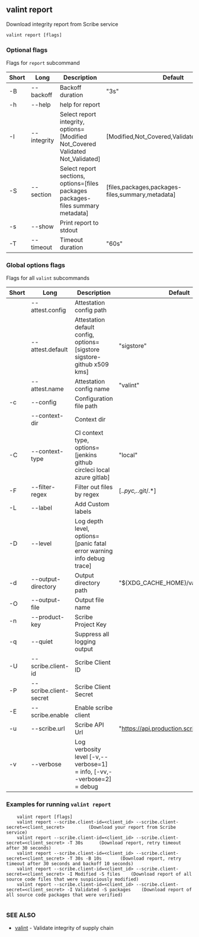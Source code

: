 ## valint report

Download integrity report from Scribe service

```
valint report [flags]
```

### Optional flags 
Flags for `report` subcommand


| Short | Long | Description | Default |
| --- | --- | --- | --- |
| -B | --backoff | Backoff duration | "3s" |
| -h | --help | help for report | |
| -I | --integrity | Select report integrity, options=[Modified Not_Covered Validated Not_Validated] | [Modified,Not_Covered,Validated,Not_Validated] |
| -S | --section | Select report sections, options=[files packages packages-files summary metadata] | [files,packages,packages-files,summary,metadata] |
| -s | --show | Print report to stdout | |
| -T | --timeout | Timeout duration | "60s" |


### Global options flags
Flags for all `valint` subcommands


| Short | Long | Description | Default |
| --- | --- | --- | --- |
| | --attest.config | Attestation config path | |
| | --attest.default | Attestation default config, options=[sigstore sigstore-github x509 kms] | "sigstore" |
| | --attest.name | Attestation config name | "valint" |
| -c | --config | Configuration file path | |
| | --context-dir | Context dir | |
| -C | --context-type | CI context type, options=[jenkins github circleci local azure gitlab] | "local" |
| -F | --filter-regex | Filter out files by regex | [.*\.pyc,.*\.git/.*] |
| -L | --label | Add Custom labels | |
| -D | --level | Log depth level, options=[panic fatal error warning info debug trace] | |
| -d | --output-directory | Output directory path | "${XDG_CACHE_HOME}/valint" |
| -O | --output-file | Output file name | |
| -n | --product-key | Scribe Project Key | |
| -q | --quiet | Suppress all logging output | |
| -U | --scribe.client-id | Scribe Client ID | |
| -P | --scribe.client-secret | Scribe Client Secret | |
| -E | --scribe.enable | Enable scribe client | |
| -u | --scribe.url | Scribe API Url | "https://api.production.scribesecurity.com" |
| -v | --verbose | Log verbosity level [-v,--verbose=1] = info, [-vv,--verbose=2] = debug | |


### Examples for running `valint report`

```
	valint report [flags]
	valint report --scribe.client-id=<client_id> --scribe.client-secret=<client_secret>			(Download your report from Scribe service)
	valint report --scribe.client-id=<client_id> --scribe.client-secret=<client_secret> -T 30s		(Download report, retry timeout after 30 seconds)
	valint report --scribe.client-id=<client_id> --scribe.client-secret=<client_secret> -T 30s -B 10s		(Download report, retry timeout after 30 seconds and backoff 10 seconds)
	valint report --scribe.client-id=<client_id> --scribe.client-secret=<client_secret> -I Modified -S files 	(Download report of all source code files that were suspiciously modified)
	valint report --scribe.client-id=<client_id> --scribe.client-secret=<client_secret> -I Validated -S packages 	(Download report of all source code packages that were verified)
	
```

### SEE ALSO

* [valint](valint.md)	 - Validate integrity of supply chain

